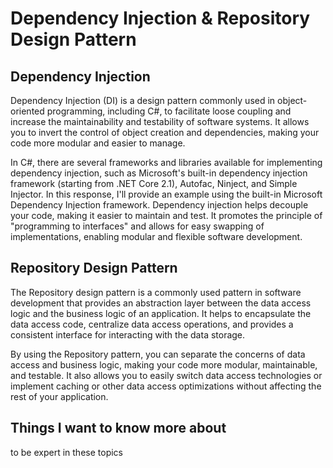 # Dependency Injection & Repository Design Pattern

## Dependency Injection 

Dependency Injection (DI) is a design pattern commonly used in object-oriented programming, including C#, to facilitate loose coupling and increase the maintainability and testability of software systems. It allows you to invert the control of object creation and dependencies, making your code more modular and easier to manage.

In C#, there are several frameworks and libraries available for implementing dependency injection, such as Microsoft's built-in dependency injection framework (starting from .NET Core 2.1), Autofac, Ninject, and Simple Injector. In this response, I'll provide an example using the built-in Microsoft Dependency Injection framework.
Dependency injection helps decouple your code, making it easier to maintain and test. It promotes the principle of "programming to interfaces" and allows for easy swapping of implementations, enabling modular and flexible software development.

## Repository Design Pattern

The Repository design pattern is a commonly used pattern in software development that provides an abstraction layer between the data access logic and the business logic of an application. It helps to encapsulate the data access code, centralize data access operations, and provides a consistent interface for interacting with the data storage.

By using the Repository pattern, you can separate the concerns of data access and business logic, making your code more modular, maintainable, and testable. It also allows you to easily switch data access technologies or implement caching or other data access optimizations without affecting the rest of your application.

## Things I want to know more about

to be expert in these topics






